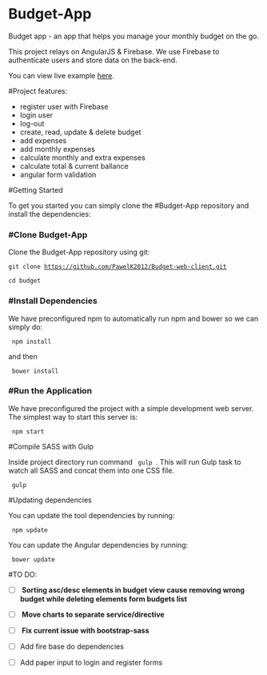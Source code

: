 # Budget-App
Budget app - an app that helps you manage your monthly budget on the go. 

This project relays on AngularJS & Firebase. We use Firebase to authenticate users and store data on the back-end. 

You can view live example <a href="http://pawelkaim.com/d/budget/">here</a>.

#Project features: 

- register user with Firebase
- login user
- log-out
- create, read, update & delete budget
- add expenses
- add monthly expenses
- calculate monthly and extra expenses
- calculate total & current ballance
- angular form validation

#Getting Started

To get you started you can simply clone the #Budget-App repository and install the dependencies:

<h3>#Clone Budget-App</h3>

Clone the Budget-App repository using git:

 <code>git clone https://github.com/PawelK2012/Budget-web-client.git  </code>

 <code>cd budget  </code>

<h3>#Install Dependencies</h3>
We have preconfigured npm to automatically run npm and bower so we can simply do:

 <code> npm install </code>

and then 

<code> bower install </code>

<h3>#Run the Application</h3>

We have preconfigured the project with a simple development web server. The simplest way to start this server is:

 <code> npm start  </code>

#Compile SASS with Gulp

Inside project directory run command <code> gulp </code>. This will run Gulp task to watch all SASS and concat them into one CSS file.

 <code> gulp </code>

#Updating dependencies

You can update the tool dependencies by running:

 <code> npm update  </code>

You can update the Angular dependencies by running:

 <code> bower update  </code>


#TO DO:
- [ ] <strong> Sorting asc/desc elements in budget view cause removing wrong budget while deleting elements form budgets list </strong>
- [ ] <strong> Move charts to separate service/directive </strong>
- [ ] <strong> Fix current issue with bootstrap-sass </strong>
- [ ] Add fire base do dependencies
- [ ] Add paper input to login and register forms

